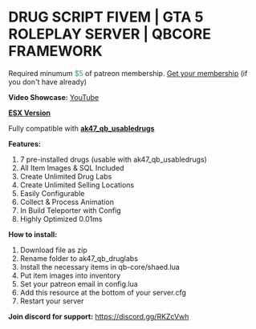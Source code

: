 <h1>DRUG SCRIPT FIVEM | GTA 5 ROLEPLAY SERVER | QBCORE FRAMEWORK</h1>
<p>Required minumum <span style="color: #339966;">$5</span> of patreon membership. <a href="https://patreon.com/menanak47" target="_blank">Get your membership</a> (if you don't have already)</p>
<p><strong>Video Showcase:</strong> <a href="https://youtu.be/uiQaDUQ7FBo">YouTube</a></p>
<p><strong><a href="https://github.com/MenanAk47/ak47_druglabs" target="_blank">ESX Version</a></strong></p>
<p>Fully compatible with <a href="https://youtu.be/zQJ--6U52Aw" target="_blank"><strong>ak47_qb_usabledrugs</strong></a></p>
<p><strong>Features: </strong></p>
<ol>
<li>7 pre-installed drugs (usable with ak47_qb_usabledrugs)</li>
<li>All Item Images &amp; SQL Included</li>
<li>Create Unlimited Drug Labs</li>
<li>Create Unlimited Selling Locations</li>
<li>Easily Configurable</li>
<li>Collect &amp; Process Animation</li>
<li>In Build Teleporter with Config</li>
<li>Highly Optimized 0.01ms</li>
</ol>
<p><strong>How to install:</strong></p>
<ol>
<li>Download file as zip</li>
<li>Rename folder to ak47_qb_druglabs</li>
<li>Install the necessary items in qb-core/shaed.lua</li>
<li>Put item images into inventory</li>
<li>Set your patreon email in config.lua</li>
<li>Add this resource at the bottom of your server.cfg</li>
<li>Restart your server</li>
</ol>
<p><strong>Join discord for support:</strong> <a href="https://discord.gg/RKZcVwh">https://discord.gg/RKZcVwh</a></p>
